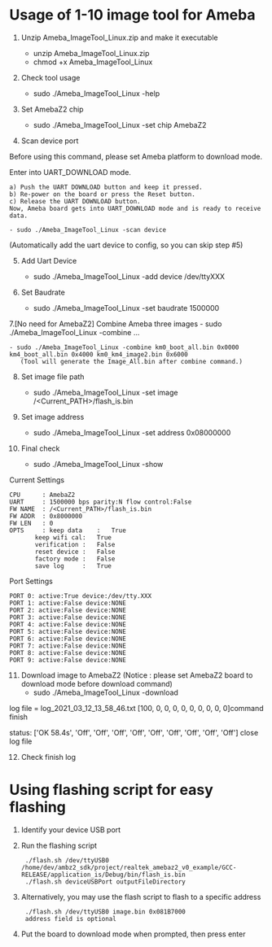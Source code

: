 # Usage of 1-10 image tool for Ameba

1. Unzip Ameba_ImageTool_Linux.zip and make it executable
    - unzip Ameba_ImageTool_Linux.zip
    - chmod +x Ameba_ImageTool_Linux


2. Check tool usage
    - sudo ./Ameba_ImageTool_Linux -help


3. Set AmebaZ2 chip
	- sudo ./Ameba_ImageTool_Linux -set chip AmebaZ2

4. Scan device port

Before using this command, please set Ameba platform to download mode.

Enter into UART_DOWNLOAD mode.

	a) Push the UART DOWNLOAD button and keep it pressed.
	b) Re-power on the board or press the Reset button.
	c) Release the UART DOWNLOAD button.
	Now, Ameba board gets into UART_DOWNLOAD mode and is ready to receive data.

	- sudo ./Ameba_ImageTool_Linux -scan device
(Automatically add the uart device to config, so you can skip step #5)

5. Add Uart Device
	- sudo ./Ameba_ImageTool_Linux -add device /dev/ttyXXX

6. Set Baudrate
	- sudo ./Ameba_ImageTool_Linux -set baudrate 1500000

7.[No need for AmebaZ2] Combine Ameba three images
	- sudo ./Ameba_ImageTool_Linux -combine <file1> <offset1> <file2> <offset2> ...

	- sudo ./Ameba_ImageTool_Linux -combine km0_boot_all.bin 0x0000 km4_boot_all.bin 0x4000 km0_km4_image2.bin 0x6000
       (Tool will generate the Image_All.bin after combine command.)


8. Set image file path
    - sudo ./Ameba_ImageTool_Linux -set image /<Current_PATH>/flash_is.bin


9. Set image address
    - sudo ./Ameba_ImageTool_Linux -set address 0x08000000


10. Final check
	- sudo ./Ameba_ImageTool_Linux -show

Current Settings

	CPU      : AmebaZ2
	UART     : 1500000 bps parity:N flow control:False
	FW NAME  : /<Current_PATH>/flash_is.bin
	FW ADDR  : 0x8000000
	FW LEN   : 0
	OPTS     : keep data    :	True
		   keep wifi cal:	True
		   verification :	False
		   reset device :	False
		   factory mode :	False
		   save log     :	True
Port Settings

	PORT 0: active:True device:/dev/tty.XXX
	PORT 1: active:False device:NONE
	PORT 2: active:False device:NONE
	PORT 3: active:False device:NONE
	PORT 4: active:False device:NONE
	PORT 5: active:False device:NONE
	PORT 6: active:False device:NONE
	PORT 7: active:False device:NONE
	PORT 8: active:False device:NONE
	PORT 9: active:False device:NONE


11. Download image to AmebaZ2
(Notice : please set AmebaZ2 board to download mode before download command)
	- sudo ./Ameba_ImageTool_Linux -download

log file = log_2021_03_12_13_58_46.txt
[100, 0, 0, 0, 0, 0, 0, 0, 0, 0]command finish

status: ['OK 58.4s', 'Off', 'Off', 'Off', 'Off', 'Off', 'Off', 'Off', 'Off', 'Off']
close log file

12. Check finish log

# Using flashing script for easy flashing

1. Identify your device USB port

2. Run the flashing script
 
        ./flash.sh /dev/ttyUSB0 /home/dev/ambz2_sdk/project/realtek_amebaz2_v0_example/GCC-RELEASE/application_is/Debug/bin/flash_is.bin
        ./flash.sh deviceUSBPort outputFileDirectory
	
3. Alternatively, you may use the flash script to flash to a specific address

        ./flash.sh /dev/ttyUSB0 image.bin 0x081B7000
        address field is optional
 
4. Put the board to download mode when prompted, then press enter

